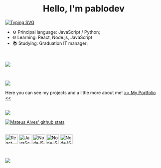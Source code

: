 <h1 align="center">Hello, I'm pablodev</a>  <!-- <img src="https://user-images.githubusercontent.com/64318469/176737130-33ef105d-385a-43e4-a68e-33ac3f19ab12.gif" height="32" /> --></h1>

[![Typing SVG](https://readme-typing-svg.demolab.com?font=JetBrains+Mono&pause=1000&color=44C9FF&random=false&width=435&lines=Fullstack+Developer)](https://git.io/typing-svg)

- ⚙️ Principal language: JavaScript / Python;
- 🌐 Learning: React, Node.js, JavaScript
- 📚 Studying: Graduation IT manager;

</br>
<div> 

  <a href="https://www.linkedin.com/in/pabloteixeiraimproving/" target="_blank"><img src="https://img.shields.io/badge/-LinkedIn-%230077B5?style=for-the-badge&logo=linkedin&logoColor=white" target="_blank"></a>
  
<br/>

![](https://komarev.com/ghpvc/?username=Pabloodev&color=blue)

Here you can see my projects and a little more about me!
[ >> My Portfolio <<](https://www.pabloteixeira.site/) <br><br>

  <a href="https://github.com/matealves/github-readme-stats"><img align="center" src="https://github-readme-stats.vercel.app/api/top-langs/?username=Pabloodev&layout=compact&theme=dracula&hide_border=true&langs_count=8" /></a>
  
   <a href="https://github.com/matealves/github-readme-stats"><img align="center" src="https://github-readme-stats.vercel.app/api?username=Pabloodev&show_icons=true&include_all_commits=true&theme=dracula&hide_border=true" title="Mateus Alves' github stats" /></a> 
  
  <div style="display: inline_block"><br>
  <img align="center" title="React" height="30" width="40" src="https://cdn.jsdelivr.net/gh/devicons/devicon@latest/icons/python/python-original.svg">
  <img align="center" title="JavaScript" height="30" width="40" src="https://cdn.jsdelivr.net/gh/devicons/devicon/icons/javascript/javascript-original.svg">
  <img align="center" title="NodeJS" height="30" width="40" src="https://cdn.jsdelivr.net/gh/devicons/devicon/icons/nodejs/nodejs-original.svg">
  <img align="center" title="NodeJS" height="30" width="40" src="https://cdn.jsdelivr.net/gh/devicons/devicon@latest/icons/css3/css3-original.svg">
  <img align="center" title="NodeJS" height="30" width="40" src="https://cdn.jsdelivr.net/gh/devicons/devicon@latest/icons/html5/html5-original.svg">

</div>
  
  ##
 

 
</div>
<br>
  <a href="https://github-readme-streak-stats.herokuapp.com/?user=matealves&%22%20title=%22matealves%22"><img align="center" src="https://github-readme-streak-stats.herokuapp.com/?user=Pabloodev&%22%20title=%22matealves%22&theme=dracula"/></a>
